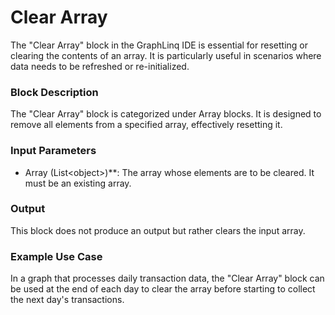 # Clear Array

The "Clear Array" block in the GraphLinq IDE is essential for resetting or clearing the contents of an array. It is particularly useful in scenarios where data needs to be refreshed or re-initialized.

### Block Description

The "Clear Array" block is categorized under Array blocks. It is designed to remove all elements from a specified array, effectively resetting it.

### Input Parameters

* Array (List\<object>)\*\*: The array whose elements are to be cleared. It must be an existing array.

### Output

This block does not produce an output but rather clears the input array.

### Example Use Case

In a graph that processes daily transaction data, the "Clear Array" block can be used at the end of each day to clear the array before starting to collect the next day's transactions.
